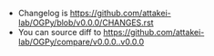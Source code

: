- Changelog is https://github.com/attakei-lab/OGPy/blob/v0.0.0/CHANGES.rst
- You can source diff to https://github.com/attakei-lab/OGPy/compare/v0.0.0..v0.0.0
